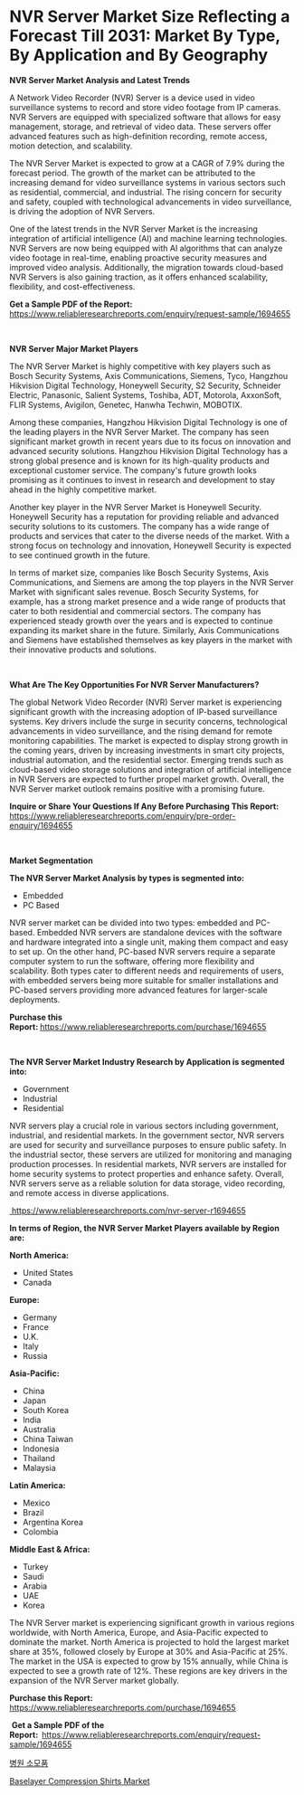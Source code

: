 <p><h1>NVR Server Market Size Reflecting a Forecast Till 2031: Market By Type, By Application and By Geography</h1></p><p><strong>NVR Server Market Analysis and Latest Trends</strong></p>
<p><p>A Network Video Recorder (NVR) Server is a device used in video surveillance systems to record and store video footage from IP cameras. NVR Servers are equipped with specialized software that allows for easy management, storage, and retrieval of video data. These servers offer advanced features such as high-definition recording, remote access, motion detection, and scalability.</p><p>The NVR Server Market is expected to grow at a CAGR of 7.9% during the forecast period. The growth of the market can be attributed to the increasing demand for video surveillance systems in various sectors such as residential, commercial, and industrial. The rising concern for security and safety, coupled with technological advancements in video surveillance, is driving the adoption of NVR Servers.</p><p>One of the latest trends in the NVR Server Market is the increasing integration of artificial intelligence (AI) and machine learning technologies. NVR Servers are now being equipped with AI algorithms that can analyze video footage in real-time, enabling proactive security measures and improved video analysis. Additionally, the migration towards cloud-based NVR Servers is also gaining traction, as it offers enhanced scalability, flexibility, and cost-effectiveness.</p></p>
<p><strong>Get a Sample PDF of the Report:&nbsp;</strong> <a href="https://www.reliableresearchreports.com/enquiry/request-sample/1694655">https://www.reliableresearchreports.com/enquiry/request-sample/1694655</a></p>
<p>&nbsp;</p>
<p><strong>NVR Server Major Market Players</strong></p>
<p><p>The NVR Server Market is highly competitive with key players such as Bosch Security Systems, Axis Communications, Siemens, Tyco, Hangzhou Hikvision Digital Technology, Honeywell Security, S2 Security, Schneider Electric, Panasonic, Salient Systems, Toshiba, ADT, Motorola, AxxonSoft, FLIR Systems, Avigilon, Genetec, Hanwha Techwin, MOBOTIX.</p><p>Among these companies, Hangzhou Hikvision Digital Technology is one of the leading players in the NVR Server Market. The company has seen significant market growth in recent years due to its focus on innovation and advanced security solutions. Hangzhou Hikvision Digital Technology has a strong global presence and is known for its high-quality products and exceptional customer service. The company's future growth looks promising as it continues to invest in research and development to stay ahead in the highly competitive market.</p><p>Another key player in the NVR Server Market is Honeywell Security. Honeywell Security has a reputation for providing reliable and advanced security solutions to its customers. The company has a wide range of products and services that cater to the diverse needs of the market. With a strong focus on technology and innovation, Honeywell Security is expected to see continued growth in the future.</p><p>In terms of market size, companies like Bosch Security Systems, Axis Communications, and Siemens are among the top players in the NVR Server Market with significant sales revenue. Bosch Security Systems, for example, has a strong market presence and a wide range of products that cater to both residential and commercial sectors. The company has experienced steady growth over the years and is expected to continue expanding its market share in the future. Similarly, Axis Communications and Siemens have established themselves as key players in the market with their innovative products and solutions.</p></p>
<p>&nbsp;</p>
<p><strong>What Are The Key Opportunities For NVR Server Manufacturers?</strong></p>
<p><p>The global Network Video Recorder (NVR) Server market is experiencing significant growth with the increasing adoption of IP-based surveillance systems. Key drivers include the surge in security concerns, technological advancements in video surveillance, and the rising demand for remote monitoring capabilities. The market is expected to display strong growth in the coming years, driven by increasing investments in smart city projects, industrial automation, and the residential sector. Emerging trends such as cloud-based video storage solutions and integration of artificial intelligence in NVR Servers are expected to further propel market growth. Overall, the NVR Server market outlook remains positive with a promising future.</p></p>
<p><strong>Inquire or Share Your Questions If Any Before Purchasing This Report:</strong> <a href="https://www.reliableresearchreports.com/enquiry/pre-order-enquiry/1694655">https://www.reliableresearchreports.com/enquiry/pre-order-enquiry/1694655</a></p>
<p>&nbsp;</p>
<p><strong>Market Segmentation</strong></p>
<p><strong>The NVR Server Market Analysis by types is segmented into:</strong></p>
<p><ul><li>Embedded</li><li>PC Based</li></ul></p>
<p><p>NVR server market can be divided into two types: embedded and PC-based. Embedded NVR servers are standalone devices with the software and hardware integrated into a single unit, making them compact and easy to set up. On the other hand, PC-based NVR servers require a separate computer system to run the software, offering more flexibility and scalability. Both types cater to different needs and requirements of users, with embedded servers being more suitable for smaller installations and PC-based servers providing more advanced features for larger-scale deployments.</p></p>
<p><strong>Purchase this Report:&nbsp;</strong><a href="https://www.reliableresearchreports.com/purchase/1694655">https://www.reliableresearchreports.com/purchase/1694655</a></p>
<p>&nbsp;</p>
<p><strong>The NVR Server Market Industry Research by Application is segmented into:</strong></p>
<p><ul><li>Government</li><li>Industrial</li><li>Residential</li></ul></p>
<p><p>NVR servers play a crucial role in various sectors including government, industrial, and residential markets. In the government sector, NVR servers are used for security and surveillance purposes to ensure public safety. In the industrial sector, these servers are utilized for monitoring and managing production processes. In residential markets, NVR servers are installed for home security systems to protect properties and enhance safety. Overall, NVR servers serve as a reliable solution for data storage, video recording, and remote access in diverse applications.</p></p>
<p><a href="https://www.reliableresearchreports.com/nvr-server-r1694655">&nbsp;https://www.reliableresearchreports.com/nvr-server-r1694655</a></p>
<p><strong>In terms of Region, the NVR Server Market Players available by Region are:</strong></p>
<p>
    <p> <strong> North America: </strong>
        <ul>
            <li>United States</li>
            <li>Canada</li>
        </ul>
        </p> 
    <p> <strong> Europe: </strong>
        <ul>
            <li>Germany</li>
            <li>France</li>
            <li>U.K.</li>
            <li>Italy</li>
            <li>Russia</li>
        </ul>
        </p> 
    <p> <strong> Asia-Pacific: </strong>
        <ul>
            <li>China</li>
            <li>Japan</li>
            <li>South Korea</li>
            <li>India</li>
            <li>Australia</li>
            <li>China Taiwan</li>
            <li>Indonesia</li>
            <li>Thailand</li>
            <li>Malaysia</li>
        </ul>
        </p> 
    <p> <strong> Latin America: </strong>
        <ul>
            <li>Mexico</li>
            <li>Brazil</li>
            <li>Argentina Korea</li>
            <li>Colombia</li>
        </ul>
        </p> 
    <p> <strong> Middle East & Africa: </strong>
        <ul>
            <li>Turkey</li>
            <li>Saudi</li>
            <li>Arabia</li>
            <li>UAE</li>
            <li>Korea</li>
        </ul>
    </p>
    </p>
<p><p>The NVR Server market is experiencing significant growth in various regions worldwide, with North America, Europe, and Asia-Pacific expected to dominate the market. North America is projected to hold the largest market share at 35%, followed closely by Europe at 30% and Asia-Pacific at 25%. The market in the USA is expected to grow by 15% annually, while China is expected to see a growth rate of 12%. These regions are key drivers in the expansion of the NVR Server market globally.</p></p>
<p><strong>Purchase this Report: </strong><a href="https://www.reliableresearchreports.com/purchase/1694655">https://www.reliableresearchreports.com/purchase/1694655</a></p>
<p>&nbsp;<strong>Get a Sample PDF of the Report:&nbsp;&nbsp;</strong><a href="https://www.reliableresearchreports.com/enquiry/request-sample/1694655">https://www.reliableresearchreports.com/enquiry/request-sample/1694655</a></p>
<p><strong></strong></p>
<p><p><a href="https://github.com/raap8632/Market-Research-Report-List-2/blob/main/4752234183826.md">병원 소모품</a></p><p><a href="https://github.com/AllisonKreiger/Market-Research-Report-List-1/blob/main/baselayer-compression-shirts-market.md">Baselayer Compression Shirts Market</a></p></p>